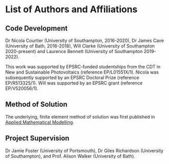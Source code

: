 # List of Authors and Affiliations

## Code Development

Dr Nicola Courtier (University of Southampton, 2016-2020),
Dr James Cave (University of Bath, 2016-2018),
Will Clarke (University of Southampton 2020-present) and
Laurence Bennett (University of Southampton 2019-2022).

This work was supported by EPSRC-funded studentships from
the CDT in New and Sustainable Photovoltaics (reference EP/L01551X/1).
Nicola was subsequently supported by an EPSRC Doctoral Prize (reference EP/R513325/1).
Will was supported by an EPSRC grant (reference EP/V520056/1).


## Method of Solution

The underlying, finite element method of solution was first published in [Applied Mathematical Modelling](https://doi.org/10.1016/j.apm.2018.06.051).


## Project Supervision

Dr Jamie Foster (University of Portsmouth),
Dr Giles Richardson (University of Southampton), and
Prof. Alison Walker (University of Bath).
